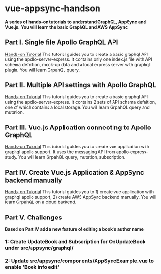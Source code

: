 # vue-appsync-handson
**A series of hands-on tutorials to understand GraphQL, AppSync and Vue.js.**
**You will learn the basic GraphQL and AWS AppSync**

## Part I. Single file Apollo GraphQL API
[Hands-on Tutorial](./graphql-express-server.MD)
This tutorial guides you to create a basic graphql API using the apollo-server-express. It contains only one index.js file with API schema defnition, mock-up data and a local express server with graphql plugin. You will learn GrpahQL query.

## Part II. Multiple API settings with Apollo GraphQL
[Hands-on Tutorial](apollo-express-study.MD)
This tutorial guides you to create a basic graphql API using the apollo-server-express. It contains 2 sets of API schema defnition, one of which contains a local storage. You will learn GrpahQL query and mutation. 

## Part III. Vue.js Application connecting to Apollo GraphQL
[Hands-on Tutorial](vue-apollo-study.MD)
This tutorial guides you to create vue application with graphql apollo support. It uses the messaging API from apollo-express-study. You will learn GrpahQL query, mutation, subscription. 

## Part IV. Create Vue.js Application & AppSync backend manually
[Hands-on Tutorial](vue-appsync-study.MD)
This tutorial guides you to 1) create vue application with graphql apollo support, 2) create AWS AppSync backend manually. You will learn GrpahQL on a cloud backend. 

## Part V. Challenges
**Based on Part IV add a new feature of editing a book's author name**
### 1: Create UpdateBook and Subscription for OnUpdateBook under src/appsync/graphql/

### 2: Update src/appsync/components/AppSyncExample.vue to enable 'Book info edit'
